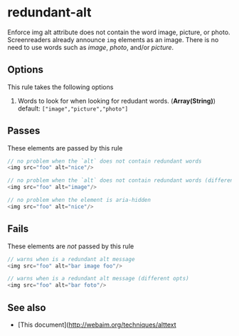 # redundant-alt


Enforce img alt attribute does not contain the word image, picture, or photo.
Screenreaders already announce `img` elements as an image. There is no need to use
words such as *image*, *photo*, and/or *picture*.


## Options

This rule takes the following options
  1.  Words to look for when looking for redudant words. (**Array(String)**)
      default: `["image","picture","photo"]`

## Passes

These elements are passed by this rule
```js
// no problem when the `alt` does not contain redundant words
<img src="foo" alt="nice"/>

// no problem when the `alt` does not contain redundant words (different opts)
<img src="foo" alt="image"/>

// no problem when the element is aria-hidden
<img src="foo" alt="nice"/>
```

## Fails

These elements are *not* passed by this rule
```js
// warns when is a redundant alt message
<img src="foo" alt="bar image foo"/>

// warns when is a redundant alt message (different opts)
<img src="foo" alt="bar foto"/>
```

## See also

 - [This document](http://webaim.org/techniques/alttext